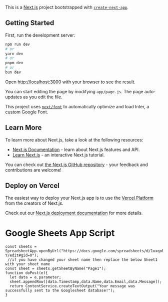 This is a [Next.js](https://nextjs.org/) project bootstrapped with [`create-next-app`](https://github.com/vercel/next.js/tree/canary/packages/create-next-app).

## Getting Started

First, run the development server:

```bash
npm run dev
# or
yarn dev
# or
pnpm dev
# or
bun dev
```

Open [http://localhost:3000](http://localhost:3000) with your browser to see the result.

You can start editing the page by modifying `app/page.js`. The page auto-updates as you edit the file.

This project uses [`next/font`](https://nextjs.org/docs/basic-features/font-optimization) to automatically optimize and load Inter, a custom Google Font.

## Learn More

To learn more about Next.js, take a look at the following resources:

- [Next.js Documentation](https://nextjs.org/docs) - learn about Next.js features and API.
- [Learn Next.js](https://nextjs.org/learn) - an interactive Next.js tutorial.

You can check out [the Next.js GitHub repository](https://github.com/vercel/next.js/) - your feedback and contributions are welcome!

## Deploy on Vercel

The easiest way to deploy your Next.js app is to use the [Vercel Platform](https://vercel.com/new?utm_medium=default-template&filter=next.js&utm_source=create-next-app&utm_campaign=create-next-app-readme) from the creators of Next.js.

Check out our [Next.js deployment documentation](https://nextjs.org/docs/deployment) for more details.

# Google Sheets App Script

```JS
const sheets = SpreadsheetApp.openByUrl("https://docs.google.com/spreadsheets/d/1uxqoR3NB8IWMNKjCXPqD6lDEV0cMTyk2jK2CXkF0R-Y/edit#gid=0");
 //if you have changed your sheet name then replace the below Sheet1 with your sheet name
const sheet = sheets.getSheetByName("Page1");
function doPost(e){
  let data = e.parameter;
  sheet.appendRow([data.Timestamp,data.Name,data.Email,data.Message]);
  return ContentService.createTextOutput("Your message was successfully sent to the Googlesheet database!");
}
```
